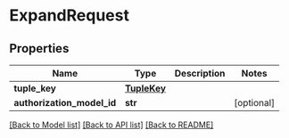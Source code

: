 # ExpandRequest


## Properties
Name | Type | Description | Notes
------------ | ------------- | ------------- | -------------
**tuple_key** | [**TupleKey**](TupleKey.md) |  | 
**authorization_model_id** | **str** |  | [optional] 

[[Back to Model list]](../README.md#documentation-for-models) [[Back to API list]](../README.md#documentation-for-api-endpoints) [[Back to README]](../README.md)


